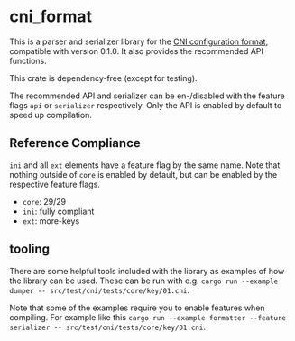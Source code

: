 # cni_format

This is a parser and serializer library for the [CNI configuration format](https://github.com/libuconf/cni/), compatible with version 0.1.0. It also provides the recommended API functions.

This crate is dependency-free (except for testing).

The recommended API and serializer can be en-/disabled with the feature flags `api` or `serializer` respectively. Only the API is enabled by default to speed up compilation.

## Reference Compliance

`ini` and all `ext` elements have a feature flag by the same name. Note that nothing outside of `core` is enabled by default, but can be enabled by the respective feature flags.

- `core`: 29/29
- `ini`: fully compliant
- `ext`: more-keys

## tooling

There are some helpful tools included with the library as examples of how the library can be used. These can be run with e.g. `cargo run --example dumper -- src/test/cni/tests/core/key/01.cni`.

Note that some of the examples require you to enable features when compiling. For example like this `cargo run --example formatter --feature serializer -- src/test/cni/tests/core/key/01.cni`.
